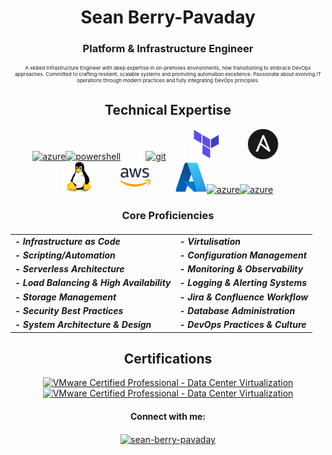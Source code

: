 <h1 align="center">Sean Berry-Pavaday</h1>

<h3 align="center">Platform & Infrastructure Engineer</h3>
<p align="center" style="font-size: 8px;">A skilled Infrastructure Engineer with deep expertise in on-premises environments, now transitioning to embrace DevOps approaches. Committed to crafting resilient, scalable systems and promoting automation excellence. Passionate about evolving IT operations through modern practices and fully integrating DevOps principles.</p>


<h2 align="center">Technical Expertise</h2>
<p align="center"><a href="https://www.vmware.com/" target="_blank" rel="noreferrer"><img src="https://www.freepnglogos.com/uploads/vmware-png-logo/vmware-administration-essentials-including-admin-png-logo--15.png" alt="azure" width="50" height="50"/></a><a href="https://powershell.org/" target="_blank" rel="noreferrer" style="margin-right: 40px;"><img src="https://gist.githubusercontent.com/Xainey/d5bde7d01dcbac51ac951810e94313aa/raw/6c858c46726541b48ddaaebab29c41c07a196394/PowerShell.svg" alt="powershell" width="50" height="50"/></a><a href="https://git-scm.com/" target="_blank" rel="noreferrer" style="margin-right: 40px;"><img src="https://www.vectorlogo.zone/logos/git-scm/git-scm-icon.svg" alt="git" width="50" height="50"/></a><a href="https://www.terraform.io/" target="_blank" rel="noreferrer" style="margin-right: 40px;"><img src="https://raw.githubusercontent.com/devicons/devicon/ca28c779441053191ff11710fe24a9e6c23690d6/icons/terraform/terraform-original.svg" alt="terraform" width="50" height="50"/></a><a href="https://www.ansible.com/" target="_blank" rel="noreferrer" style="margin-right: 40px;"><img src="https://github.com/devicons/devicon/raw/master/icons/ansible/ansible-original.svg" alt="ansible" width="50" height="50"/></a> <a href="https://www.linux.org/" target="_blank" rel="noreferrer" style="margin-right: 40px;"><img src="https://raw.githubusercontent.com/devicons/devicon/master/icons/linux/linux-original.svg" alt="linux" width="50" height="50"/></a><a href="https://aws.amazon.com" target="_blank" rel="noreferrer" style="margin-right: 40px;"><img src="https://raw.githubusercontent.com/devicons/devicon/master/icons/amazonwebservices/amazonwebservices-original-wordmark.svg" alt="aws" width="50" height="50"/></a><a href="https://azure.microsoft.com/" target="_blank" rel="noreferrer"><img src="https://github.com/devicons/devicon/raw/master/icons/azure/azure-original.svg" alt="azure" width="50" height="50"/></a><a href="[https://azure.microsoft.com/](https://www.purestorage.com/)" target="_blank" rel="noreferrer"><img src="https://cdn.worldvectorlogo.com/logos/pure-storage.svg" alt="azure" width="50" height="50"/></a><a href="https://www.hpe.com/uk/en/home.html" target="_blank" rel="noreferrer"><img src="https://www.pngkey.com/png/detail/74-749032_hewlett-packard-enterprise-logo-black.png" alt="azure" width="50" height="50"/></a>
</p>


<h3 align="center">Core Proficiencies</h3>

<h5>
<div align="center">
 
|                                 |                                 |
|---------------------------------|---------------------------------|
| - Infrastructure as Code        | - Virtulisation                 |
| - Scripting/Automation          | - Configuration Management      |
| - Serverless Architecture       | - Monitoring & Observability    |
| - Load Balancing & High Availability | - Logging & Alerting Systems    |
| - Storage Management        | - Jira & Confluence Workflow    |
| - Security Best Practices       | - Database Administration       |
| - System Architecture & Design  | - DevOps Practices & Culture    |

</div>
</h5>


<h2 align="center">Certifications</h2>
<p align="center">
 <p align="center">
  <a href="https://www.credly.com/badges/53f2fb80-6a9d-4aac-a11c-c8c57a6a7df0?source=linked_in_profile" target="_blank" rel="noreferrer">
    <img src="https://images.credly.com/size/340x340/images/d17db04c-7c17-4bb6-ac91-e287dfb3340c/VMware_Cert_P_DCV.png" alt="VMware Certified Professional - Data Center Virtualization" width="150" height="150"/><a href="https://www.credly.com/badges/0f77880b-ac01-4cbd-a4cd-b031f15c602d?source=linked_in_profile" target="_blank" rel="noreferrer">
    <img src="https://images.credly.com/size/340x340/images/00634f82-b07f-4bbd-a6bb-53de397fc3a6/image.png" alt="VMware Certified Professional - Data Center Virtualization" width="150" height="150"/>
  </a>
</p>


<h4 align="center">Connect with me:</h4>
<p align="center">
<a href="https://linkedin.com/in/sean-berry-pavaday" target="blank"><img align="center" src="https://raw.githubusercontent.com/rahuldkjain/github-profile-readme-generator/master/src/images/icons/Social/linked-in-alt.svg" alt="sean-berry-pavaday" height="30" width="40" /></a>
</p>
